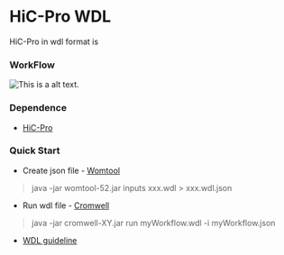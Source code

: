 # HiC-Pro WDL
HiC-Pro in wdl format is 

### WorkFlow
![This is a alt text.](/image/sample.png "This is a sample image.")

### Dependence
* [HiC-Pro](https://github.com/nservant/HiC-Pro)

### Quick Start
* Create json file - [Womtool](https://github.com/broadinstitute/cromwell/releases)
> java -jar womtool-52.jar inputs xxx.wdl > xxx.wdl.json
* Run wdl file - [Cromwell](https://github.com/broadinstitute/cromwell)
> java -jar cromwell-XY.jar run myWorkflow.wdl -i myWorkflow.json
* [WDL guideline](https://github.com/openwdl/wdl)
